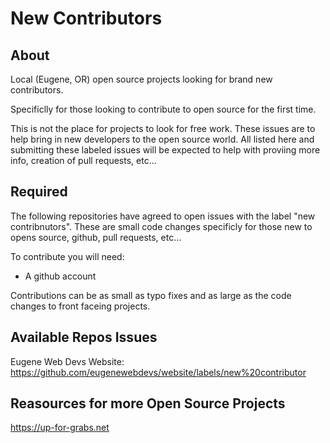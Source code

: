 # New Contributors

## About

Local (Eugene, OR) open source projects looking for brand new contributors. 

Specificlly for those looking to contribute to open source for the first time.

This is not the place for projects to look for free work. These issues are to help bring in new developers to the open source world. All listed here and submitting these labeled issues will be expected to help with proviing more info, creation of pull requests, etc...

## Required

The following repositories have agreed to open issues with the label "new contribnutors". These are small code changes specificly for those new to opens source, github, pull requests, etc...

To contribute you will need:

* A github account

Contributions can be as small as typo fixes and as large as the code changes to front faceing projects.


## Available Repos Issues

Eugene Web Devs Website: https://github.com/eugenewebdevs/website/labels/new%20contributor


## Reasources for more Open Source Projects

https://up-for-grabs.net
